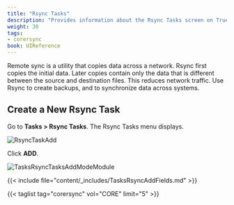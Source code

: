 ```yaml
---
title: "Rsync Tasks"
description: "Provides information about the Rsync Tasks screen on TrueNAS CORE."
weight: 30
tags:
- corersync
book: UIReference
---
```


Remote sync is a utility that copies data across a network. Rsync first copies the initial data. Later copies contain only the data that is different between the source and destination files. This reduces network traffic. Use Rsync to create backups, and to synchronize data across systems.

## Create a New Rsync Task

Go to **Tasks > Rsync Tasks**. The Rsync Tasks menu displays.

![RsyncTaskAdd](/images/CORE/Tasks/RsyncTaskAdd.png "Rsync Task: Add Module")

Click **ADD**.  

![TasksRsyncTasksAddModeModule](/images/CORE/Tasks/TasksRsyncTasksAddModeModule.png "Rsync Task: Module Mode")

{{< include file="content/_includes/TasksRsyncAddFields.md" >}}

{{< taglist tag="corersync" vol="CORE" limit="5" >}}
